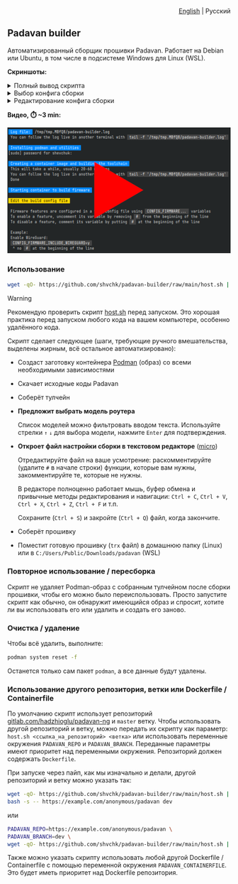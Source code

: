 <p align="right"><a href="README.md">English</a> | Русский</p>

## Padavan builder

Автоматизированный сборщик прошивки Padavan. Работает на Debian или Ubuntu, в том числе в подсистеме Windows для Linux (WSL).

**Скриншоты:**

<details>
  <summary>Полный вывод скрипта</summary>

  ![Полный вывод скрипта](misc/screenshots/main.webp)
</details>

<details>
  <summary>Выбор конфига сборки</summary>

  ![Выбор конфига сборки](misc/screenshots/select-config.webp)
</details>

<details>
  <summary>Редактирование конфига сборки</summary>

  ![Редактирование конфига сборки](misc/screenshots/edit-config.webp)
</details>

**Видео, ⏱️ ~3 min:**

[![Видео](misc/screenshots/video-preview.webp)](https://youtu.be/AX7YRaR9CBw)


### Использование

```sh
wget -qO- https://github.com/shvchk/padavan-builder/raw/main/host.sh | bash
```

> [!WARNING]  
> Рекомендую проверить скрипт [host.sh](host.sh) перед запуском. Это хорошая практика перед запуском любого кода на вашем компьютере, особенно удалённого кода.

Скрипт сделает следующее (шаги, требующие ручного вмешательства, выделены жирным, всё остальное автоматизировано):

- Создаст заготовку контейнера [Podman](https://podman.io) (образ) со всеми необходимыми зависимостями

- Скачает исходные коды Padavan

- Соберёт тулчейн

- **Предложит выбрать модель роутера**

  Список моделей можно фильтровать вводом текста. Используйте стрелки `↑` `↓` для выбора модели, нажмите `Enter` для подтверждения.

- **Откроет файл настройки сборки в текстовом редакторе** ([micro](https://micro-editor.github.io))

  Отредактируйте файл на ваше усмотрение: раскомментируйте (удалите `#` в начале строки) функции, которые вам нужны, закомментируйте те, которые не нужны.

  В редакторе полноценно работает мышь, буфер обмена и привычные методы редактирования и навигации: `Ctrl + C`, `Ctrl + V`, `Ctrl + X`, `Ctrl + Z`, `Ctrl + F` и т.п.

  Сохраните (`Ctrl + S`) и закройте (`Ctrl + Q`) файл, когда закончите.

- Соберёт прошивку

- Поместит готовую прошивку (`trx` файл) в домашнюю папку (Linux) или в `C:/Users/Public/Downloads/padavan` (WSL)


### Повторное использование / пересборка

Скрипт не удаляет Podman-образ с собранным тулчейном после сборки прошивки, чтобы его можно было переиспользовать. Просто запустите скрипт как обычно, он обнаружит имеющийся образ и спросит, хотите ли вы использовать его или удалить и создать его заново.


### Очистка / удаление

Чтобы всё удалить, выполните:

```sh
podman system reset -f
```

Останется только сам пакет `podman`, а все данные будут удалены.


### Использование другого репозитория, ветки или Dockerfile / Containerfile

По умолчанию скрипт использует репозиторий [gitlab.com/hadzhioglu/padavan-ng](https://gitlab.com/hadzhioglu/padavan-ng) и `master` ветку. Чтобы использовать другой репозиторий и ветку, можно передать их скрипту как параметр: `host.sh <ссылка_на_репозиторий> <ветка>` или использовать переменные окружения `PADAVAN_REPO` и `PADAVAN_BRANCH`. Переданные параметры имеют приоритет над переменными окружения. Репозиторий должен содержать `Dockerfile`.

При запуске через пайп, как мы изначально и делали, другой репозиторий и ветку можно указать так:

```sh
wget -qO- https://github.com/shvchk/padavan-builder/raw/main/host.sh | \
bash -s -- https://example.com/anonymous/padavan dev
```

или

```sh
PADAVAN_REPO=https://example.com/anonymous/padavan \
PADAVAN_BRANCH=dev \
wget -qO- https://github.com/shvchk/padavan-builder/raw/main/host.sh | bash

```

Также можно указать скрипту использовать любой другой Dockerfile / Containerfile с помощью переменной окружения `PADAVAN_CONTAINERFILE`. Это будет иметь приоритет над Dockerfile репозитория.
